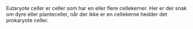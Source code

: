 Eutaryote celler er celler som har en eller flere cellekerner. Her er der snak om dyre eller planteceller, når der ikke er en cellekerne hedder det prokaryote celler.
